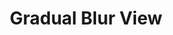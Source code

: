---
title: "Gradual Blur View"
order: "2"
description: "A view that can gradually blur the content behind it. Set the exact level of blur and the blur type. Choose from the 3 standard blur types on iOS."
githubURL: "https://github.com/dunkmann00/Gradual-Blur"
---